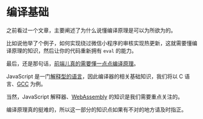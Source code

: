 # 编译基础

之前看过一个文章，主要阐述了为什么说懂编译原理是可以为所欲为的。

比如说他举了个例子，如何实现绕过微信小程序的审核实现热更新，这就需要懂编译原理的知识，然后让你的代码重新拥有 `eval` 的能力。

最后，还是那句话，[前端儿真的需要懂一点点编译原理](http://fullstack.blog/2017/06/24/大前端开发者需要了解的基础编译原理和语言知识/?nsukey=rUvDyBYKXUFLZHzd1GO76pWNdqXvVtKwhugdplbqb%2FlVbNuGn5rTFddfF55VoZHw4NqHboyWRfLOCH6CTmq0RtRStYuig6Kx%2FMSsM%2FoCsrH6CaHCyAu2OdkNn0CK2l08PCYTV4F9gBHVoMbUkfnXsBvbaBtarJbsz2%2BBo2HQg73lORR6fBPsiv07X%2F%2BQsRGq)。

JavaScript 是一门[解释型的语言](https://zh.wikipedia.org/wiki/%E7%9B%B4%E8%AD%AF%E8%AA%9E%E8%A8%80)，因此编译器的相关基础知识，我们将以 C 语言、[GCC](https://zh.wikipedia.org/wiki/GCC) 为例。

当然，JavaScript 解释器、[WebAssembly](https://developer.mozilla.org/zh-CN/docs/WebAssembly) 的知识是我们需要重点关注的。

编译原理真的挺难的，所以这一部分的知识点如果有不对的地方请及时指正。

